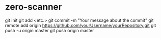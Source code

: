# zero-scanner

git init
git add <folder1> <folder2> <etc.>
git commit -m "Your message about the commit"
git remote add origin https://github.com/yourUsername/yourRepository.git
git push -u origin master
git push origin master